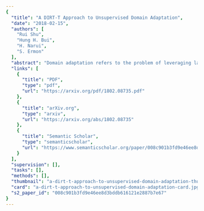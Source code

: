 ```yaml
---
{
  "title": "A DIRT-T Approach to Unsupervised Domain Adaptation",
  "date": "2018-02-15",
  "authors": [
    "Rui Shu",
    "Hung H. Bui",
    "H. Narui",
    "S. Ermon"
  ],
  "abstract": "Domain adaptation refers to the problem of leveraging labeled data in a source domain to learn an accurate model in a target domain where labels are scarce or unavailable. A recent approach for finding a common representation of the two domains is via domain adversarial training (Ganin & Lempitsky, 2015), which attempts to induce a feature extractor that matches the source and target feature distributions in some feature space. However, domain adversarial training faces two critical limitations: 1) if the feature extraction function has high-capacity, then feature distribution matching is a weak constraint, 2) in non-conservative domain adaptation (where no single classifier can perform well in both the source and target domains), training the model to do well on the source domain hurts performance on the target domain. In this paper, we address these issues through the lens of the cluster assumption, i.e., decision boundaries should not cross high-density data regions. We propose two novel and related models: 1) the Virtual Adversarial Domain Adaptation (VADA) model, which combines domain adversarial training with a penalty term that punishes the violation the cluster assumption; 2) the Decision-boundary Iterative Refinement Training with a Teacher (DIRT-T) model, which takes the VADA model as initialization and employs natural gradient steps to further minimize the cluster assumption violation. Extensive empirical results demonstrate that the combination of these two models significantly improve the state-of-the-art performance on the digit, traffic sign, and Wi-Fi recognition domain adaptation benchmarks.",
  "links": [
    {
      "title": "PDF",
      "type": "pdf",
      "url": "https://arxiv.org/pdf/1802.08735.pdf"
    },
    {
      "title": "arXiv.org",
      "type": "arxiv",
      "url": "https://arxiv.org/abs/1802.08735"
    },
    {
      "title": "Semantic Scholar",
      "type": "semanticscholar",
      "url": "https://www.semanticscholar.org/paper/008c901b3fd9e46ee8d3bddb616121e2887b7e67"
    }
  ],
  "supervision": [],
  "tasks": [],
  "methods": [],
  "thumbnail": "a-dirt-t-approach-to-unsupervised-domain-adaptation-thumb.jpg",
  "card": "a-dirt-t-approach-to-unsupervised-domain-adaptation-card.jpg",
  "s2_paper_id": "008c901b3fd9e46ee8d3bddb616121e2887b7e67"
}
---
```


